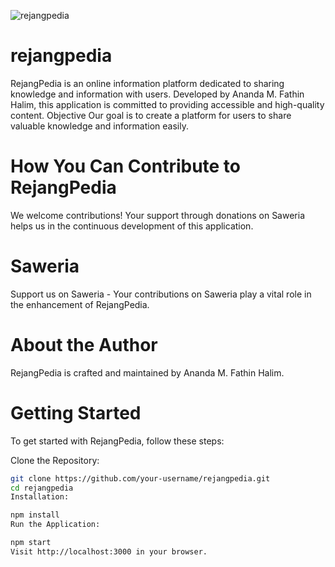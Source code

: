 ![rejangpedia](https://rejang-pedia.mfathinhalim.repl.co/logo.png)
# rejangpedia

RejangPedia is an online information platform dedicated to sharing knowledge and information with users. Developed by Ananda M. Fathin Halim, this application is committed to providing accessible and high-quality content.
Objective
Our goal is to create a platform for users to share valuable knowledge and information easily.

# How You Can Contribute to RejangPedia
We welcome contributions! Your support through donations on Saweria helps us in the continuous development of this application.

# Saweria
Support us on Saweria - Your contributions on Saweria play a vital role in the enhancement of RejangPedia.

# About the Author
RejangPedia is crafted and maintained by Ananda M. Fathin Halim.

# Getting Started
To get started with RejangPedia, follow these steps:

Clone the Repository:
```bash
git clone https://github.com/your-username/rejangpedia.git
cd rejangpedia
Installation:
```

```bash
npm install
Run the Application:
```
```bash
npm start
Visit http://localhost:3000 in your browser.
```
